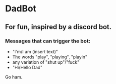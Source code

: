 # DadBot

## For fun, inspired by a discord bot.

### Messages that can trigger the bot:
- "I'm/I am (insert text)"
- The words "play", "playing", "playin"
- any variation of "shut up"/"fuck"
- "Hi/Hello Dad"

Go ham.
